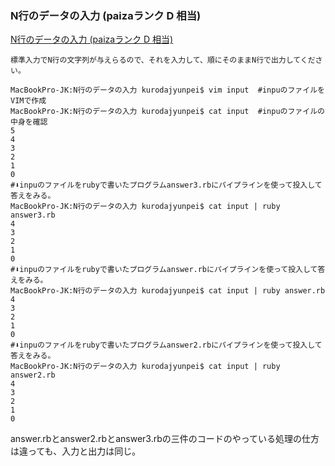 ### N行のデータの入力 (paizaランク D 相当)

[N行のデータの入力 (paizaランク D 相当)](https://paiza.jp/works/mondai/stdin/stdin_n_line?language_uid=ruby)

```
標準入力でN行の文字列が与えらるので、それを入力して、順にそのままN行で出力してください。
```

```
MacBookPro-JK:N行のデータの入力 kurodajyunpei$ vim input  #inpuのファイルをVIMで作成
MacBookPro-JK:N行のデータの入力 kurodajyunpei$ cat input  #inpuのファイルの中身を確認
5
4
3
2
1
0
#⬇inpuのファイルをrubyで書いたプログラムanswer3.rbにパイプラインを使って投入して答えをみる。
MacBookPro-JK:N行のデータの入力 kurodajyunpei$ cat input | ruby answer3.rb
4
3
2
1
0
#⬇inpuのファイルをrubyで書いたプログラムanswer.rbにパイプラインを使って投入して答えをみる。
MacBookPro-JK:N行のデータの入力 kurodajyunpei$ cat input | ruby answer.rb
4
3
2
1
0
#⬇inpuのファイルをrubyで書いたプログラムanswer2.rbにパイプラインを使って投入して答えをみる。
MacBookPro-JK:N行のデータの入力 kurodajyunpei$ cat input | ruby answer2.rb
4
3
2
1
0
```

answer.rbとanswer2.rbとanswer3.rbの三件のコードのやっている処理の仕方は違っても、入力と出力は同じ。
